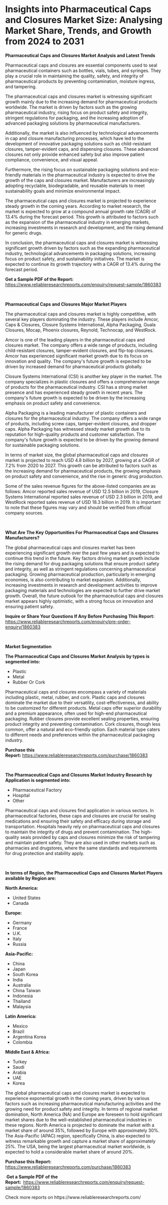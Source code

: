 <p><h1>Insights into Pharmaceutical Caps and Closures Market Size: Analysing Market Share, Trends, and Growth from 2024 to 2031</h1></p><p><strong>Pharmaceutical Caps and Closures Market Analysis and Latest Trends</strong></p>
<p><p>Pharmaceutical caps and closures are essential components used to seal pharmaceutical containers such as bottles, vials, tubes, and syringes. They play a crucial role in maintaining the quality, safety, and integrity of pharmaceutical products by preventing contamination, moisture ingress, and tampering.</p><p>The pharmaceutical caps and closures market is witnessing significant growth mainly due to the increasing demand for pharmaceutical products worldwide. The market is driven by factors such as the growing pharmaceutical industry, rising focus on product safety and integrity, stringent regulations for packaging, and the increasing adoption of advanced packaging solutions by pharmaceutical manufacturers.</p><p>Additionally, the market is also influenced by technological advancements in cap and closure manufacturing processes, which have led to the development of innovative packaging solutions such as child-resistant closures, tamper-evident caps, and dispensing closures. These advanced closures not only provide enhanced safety but also improve patient compliance, convenience, and visual appeal.</p><p>Furthermore, the rising focus on sustainable packaging solutions and eco-friendly materials in the pharmaceutical industry is expected to drive the growth of the caps and closures market. Manufacturers are increasingly adopting recyclable, biodegradable, and reusable materials to meet sustainability goals and minimize environmental impact.</p><p>The pharmaceutical caps and closures market is projected to experience steady growth in the coming years. According to market research, the market is expected to grow at a compound annual growth rate (CAGR) of 13.4% during the forecast period. This growth is attributed to factors such as the expansion of the pharmaceutical industry in emerging markets, increasing investments in research and development, and the rising demand for generic drugs.</p><p>In conclusion, the pharmaceutical caps and closures market is witnessing significant growth driven by factors such as the expanding pharmaceutical industry, technological advancements in packaging solutions, increasing focus on product safety, and sustainability initiatives. The market is expected to continue its growth trajectory with a CAGR of 13.4% during the forecast period.</p></p>
<p><strong>Get a Sample PDF of the Report:&nbsp;</strong> <a href="https://www.reliableresearchreports.com/enquiry/request-sample/1860383">https://www.reliableresearchreports.com/enquiry/request-sample/1860383</a></p>
<p>&nbsp;</p>
<p><strong>Pharmaceutical Caps and Closures Major Market Players</strong></p>
<p><p>The pharmaceutical caps and closures market is highly competitive, with several key players dominating the industry. These players include Amcor, Caps & Closures, Closure Systems International, Alpha Packaging, Guala Closures, Mocap, Phoenix closures, Reynold, Technocap, and WestRock. </p><p>Amcor is one of the leading players in the pharmaceutical caps and closures market. The company offers a wide range of products, including child-resistant closures, tamper-evident closures, and flip-top closures. Amcor has experienced significant market growth due to its focus on innovation and quality. The company's future growth is expected to be driven by increased demand for pharmaceutical products globally.</p><p>Closure Systems International (CSI) is another key player in the market. The company specializes in plastic closures and offers a comprehensive range of products for the pharmaceutical industry. CSI has a strong market presence and has experienced steady growth in recent years. The company's future growth is expected to be driven by the increasing emphasis on product safety and convenience.</p><p>Alpha Packaging is a leading manufacturer of plastic containers and closures for the pharmaceutical industry. The company offers a wide range of products, including screw caps, tamper-evident closures, and dropper caps. Alpha Packaging has witnessed steady market growth due to its reputation for high-quality products and customer satisfaction. The company's future growth is expected to be driven by the growing demand for sustainable packaging solutions.</p><p>In terms of market size, the global pharmaceutical caps and closures market is projected to reach USD 4.8 billion by 2027, growing at a CAGR of 7.2% from 2020 to 2027. This growth can be attributed to factors such as the increasing demand for pharmaceutical products, the growing emphasis on product safety and convenience, and the rise in generic drug production.</p><p>Some of the sales revenue figures for the above-listed companies are as follows: Amcor reported sales revenue of USD 12.5 billion in 2019, Closure Systems International reported sales revenue of USD 2.3 billion in 2019, and WestRock reported sales revenue of USD 18.3 billion in 2019. It is important to note that these figures may vary and should be verified from official company sources.</p></p>
<p>&nbsp;</p>
<p><strong>What Are The Key Opportunities For Pharmaceutical Caps and Closures Manufacturers?</strong></p>
<p><p>The global pharmaceutical caps and closures market has been experiencing significant growth over the past few years and is expected to continue this trend in the future. Key factors driving market growth include the rising demand for drug packaging solutions that ensure product safety and integrity, as well as stringent regulations concerning pharmaceutical packaging. Growing pharmaceutical production, particularly in emerging economies, is also contributing to market expansion. Additionally, increasing investments in research and development activities to improve packaging materials and technologies are expected to further drive market growth. Overall, the future outlook for the pharmaceutical caps and closures market appears highly optimistic, with a strong focus on innovation and ensuring patient safety.</p></p>
<p><strong>Inquire or Share Your Questions If Any Before Purchasing This Report:</strong> <a href="https://www.reliableresearchreports.com/enquiry/pre-order-enquiry/1860383">https://www.reliableresearchreports.com/enquiry/pre-order-enquiry/1860383</a></p>
<p>&nbsp;</p>
<p><strong>Market Segmentation</strong></p>
<p><strong>The Pharmaceutical Caps and Closures Market Analysis by types is segmented into:</strong></p>
<p><ul><li>Plastic</li><li>Metal</li><li>Rubber Or Cork</li></ul></p>
<p><p>Pharmaceutical caps and closures encompass a variety of materials including plastic, metal, rubber, and cork. Plastic caps and closures dominate the market due to their versatility, cost-effectiveness, and ability to be customized for different products. Metal caps offer superior durability and a premium appearance, often used for high-end pharmaceutical packaging. Rubber closures provide excellent sealing properties, ensuring product integrity and preventing contamination. Cork closures, though less common, offer a natural and eco-friendly option. Each material type caters to different needs and preferences within the pharmaceutical packaging industry.</p></p>
<p><strong>Purchase this Report:&nbsp;</strong><a href="https://www.reliableresearchreports.com/purchase/1860383">https://www.reliableresearchreports.com/purchase/1860383</a></p>
<p>&nbsp;</p>
<p><strong>The Pharmaceutical Caps and Closures Market Industry Research by Application is segmented into:</strong></p>
<p><ul><li>Pharmaceutical Factory</li><li>Hospital</li><li>Other</li></ul></p>
<p><p>Pharmaceutical caps and closures find application in various sectors. In pharmaceutical factories, these caps and closures are crucial for sealing medications and ensuring their safety and efficacy during storage and transportation. Hospitals heavily rely on pharmaceutical caps and closures to maintain the integrity of drugs and prevent contamination. The high-quality seals provided by caps and closures minimize the risk of tampering and maintain patient safety. They are also used in other markets such as pharmacies and drugstores, where the same standards and requirements for drug protection and stability apply.</p></p>
<p>&nbsp;</p>
<p><strong>In terms of Region, the Pharmaceutical Caps and Closures Market Players available by Region are:</strong></p>
<p>
    <p> <strong> North America: </strong>
        <ul>
            <li>United States</li>
            <li>Canada</li>
        </ul>
        </p> 
    <p> <strong> Europe: </strong>
        <ul>
            <li>Germany</li>
            <li>France</li>
            <li>U.K.</li>
            <li>Italy</li>
            <li>Russia</li>
        </ul>
        </p> 
    <p> <strong> Asia-Pacific: </strong>
        <ul>
            <li>China</li>
            <li>Japan</li>
            <li>South Korea</li>
            <li>India</li>
            <li>Australia</li>
            <li>China Taiwan</li>
            <li>Indonesia</li>
            <li>Thailand</li>
            <li>Malaysia</li>
        </ul>
        </p> 
    <p> <strong> Latin America: </strong>
        <ul>
            <li>Mexico</li>
            <li>Brazil</li>
            <li>Argentina Korea</li>
            <li>Colombia</li>
        </ul>
        </p> 
    <p> <strong> Middle East & Africa: </strong>
        <ul>
            <li>Turkey</li>
            <li>Saudi</li>
            <li>Arabia</li>
            <li>UAE</li>
            <li>Korea</li>
        </ul>
    </p>
    </p>
<p><p>The global pharmaceutical caps and closures market is expected to experience exponential growth in the coming years, driven by various factors such as increasing pharmaceutical manufacturing activities and the growing need for product safety and integrity. In terms of regional market domination, North America (NA) and Europe are foreseen to hold significant market shares due to the well-established pharmaceutical industries in these regions. North America is projected to dominate the market with a market share of around 35%, followed by Europe with approximately 30%. The Asia-Pacific (APAC) region, specifically China, is also expected to witness remarkable growth and capture a market share of approximately 25%. The USA, being the largest pharmaceutical market worldwide, is expected to hold a considerable market share of around 20%.</p></p>
<p><strong>Purchase this Report: </strong><a href="https://www.reliableresearchreports.com/purchase/1860383">https://www.reliableresearchreports.com/purchase/1860383</a></p>
<p>&nbsp;<strong>Get a Sample PDF of the Report:&nbsp;&nbsp;</strong><a href="https://www.reliableresearchreports.com/enquiry/request-sample/1860383">https://www.reliableresearchreports.com/enquiry/request-sample/1860383</a></p>
<p><strong></strong></p>
<p>Check more reports on https://www.reliableresearchreports.com/</p>